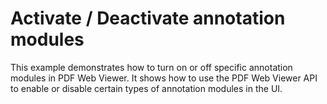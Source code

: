 # Activate / Deactivate annotation modules

This example demonstrates how to turn on or off specific annotation modules in PDF Web Viewer. It shows how to use the PDF Web Viewer API to enable or disable certain types of annotation modules in the UI.
